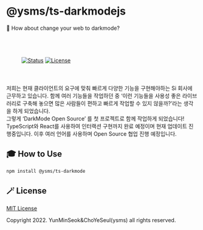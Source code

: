 # @ysms/ts-darkmodejs
🌙 How about change your web to darkmode?
<div style="padding : 40px">

[![Status](https://img.shields.io/badge/status-active-success.svg)]()
[![License](https://img.shields.io/badge/license-MIT-blue.svg)](/LICENSE)  
</div>

<div>
  저희는 현재 클라이언트의 요구에 맞춰 빠르게 다양한 기능을 구현해야하는 Si 회사에 근무하고 있습니다. 함께 여러 기능들을 작업하던 중 ‘이런 기능들을 사용성 좋은 라이브러리로 구축해 놓으면 많은 사람들이 편하고 빠르게 작업할 수 있지 않을까?’라는 생각을 하게 되었습니다. <br/ >그렇게 ‘DarkMode Open Source’ 를 첫 프로젝트로 함께 작업하게 되었습니다! TypeScript와 React를 사용하여 인터랙션 구현까지 완료 예정이며 현재 업데이트 진행중입니다. 이후 여러 언어를 사용하며 Open Source 협업 진행 예정입니다.
</div>

## 🎓 How to Use

```sh
npm install @ysms/ts-darkmode
```

## 🪄 License

[MIT License](./LICENSE)

Copyright 2022. YunMinSeok&ChoYeSeul(ysms) all rights reserved.
